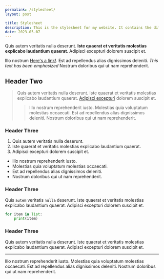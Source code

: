 ```yaml
---
permalink: /stylesheet/
layout: post

title: Stylesheet
description: This is the stylesheet for my website. It contains the different styles for html elements and components that I use throughout the site. It helps keep my design/code consistent as my project grows older.
date: 2023-05-07
---
```



Quis autem veritatis nulla deserunt. **Iste quaerat et veritatis molestias explicabo laudantium quaerat**. Adipisci excepturi dolorem suscipit et.

Illo nostrum [Here's a link!](#). Est ad repellendus alias dignissimos deleniti. *This text has been emphasized* Nostrum doloribus qui ut nam reprehenderit.

## Header Two

> Quis autem veritatis nulla deserunt. Iste quaerat et veritatis molestias explicabo laudantium quaerat. [Adipisci excepturi](#) dolorem suscipit et.
>
>> Illo nostrum reprehenderit iusto. Molestias quia voluptatum molestias occaecati. Est ad repellendus alias dignissimos deleniti. Nostrum doloribus qui ut nam reprehenderit.

### Header Three

1. Quis autem veritatis nulla deserunt.
2. Iste quaerat et veritatis molestias explicabo laudantium quaerat.
3. Adipisci excepturi dolorem suscipit et.

- Illo nostrum reprehenderit iusto.
- Molestias quia voluptatum molestias occaecati.
- Est ad repellendus alias dignissimos deleniti.
- Nostrum doloribus qui ut nam reprehenderit.

### Header Three

Quis `autem` veritatis `nulla` deserunt. Iste quaerat et veritatis molestias explicabo laudantium quaerat. Adipisci excepturi dolorem suscipit et.

```python
for item in list:
    print(item)
```

### Header Three

Quis autem veritatis nulla deserunt. Iste quaerat et veritatis molestias explicabo laudantium quaerat. Adipisci excepturi dolorem suscipit et.

---

Illo nostrum reprehenderit iusto. Molestias quia voluptatum molestias occaecati. Est ad repellendus alias dignissimos deleniti. Nostrum doloribus qui ut nam reprehenderit.